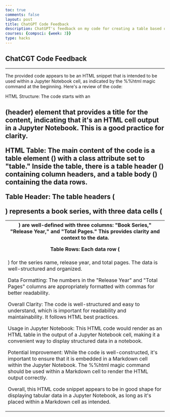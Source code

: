 ```yaml
---
toc: true
comments: false
layout: post
title: ChatGPT Code Feedback
description: ChatGPT's feedback on my code for creating a table based on data related to my interests
courses: {compsci: {week: 3}}
type: hacks
---
```



## ChatCGT Code Feedback

---

The provided code appears to be an HTML snippet that is intended to be used within a Jupyter Notebook cell, as indicated by the %%html magic command at the beginning. Here's a review of the code:

HTML Structure: The code starts with an <h2> (header) element that provides a title for the content, indicating that it's an HTML cell output in a Jupyter Notebook. This is a good practice for clarity.

HTML Table: The main content of the code is a table element (<table>) with a class attribute set to "table." Inside the table, there is a table header (<thead>) containing column headers, and a table body (<tbody>) containing the data rows.

Table Header: The table headers (<th>) are well-defined with three columns: "Book Series," "Release Year," and "Total Pages." This provides clarity and context to the data.

Table Rows: Each data row (<tr>) represents a book series, with three data cells (<td>) for the series name, release year, and total pages. The data is well-structured and organized.

Data Formatting: The numbers in the "Release Year" and "Total Pages" columns are appropriately formatted with commas for better readability.

Overall Clarity: The code is well-structured and easy to understand, which is important for readability and maintainability. It follows HTML best practices.

Usage in Jupyter Notebook: This HTML code would render as an HTML table in the output of a Jupyter Notebook cell, making it a convenient way to display structured data in a notebook.

Potential Improvement: While the code is well-constructed, it's important to ensure that it is embedded in a Markdown cell within the Jupyter Notebook. The %%html magic command should be used within a Markdown cell to render the HTML output correctly.

Overall, this HTML code snippet appears to be in good shape for displaying tabular data in a Jupyter Notebook, as long as it's placed within a Markdown cell as intended.
